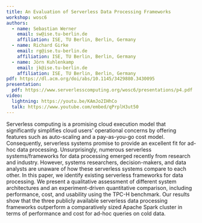 ```yaml
---
title: An Evaluation of Serverless Data Processing Frameworks
workshop: wosc6
authors:
  - name: Sebastian Werner
    email: sw@ise.tu-berlin.de
    affiliation: ISE, TU Berlin, Berlin, Germany
  - name: Richard Girke
    email: rg@ise.tu-berlin.de
    affiliation: ISE, TU Berlin, Berlin, Germany
  - name: Jörn Kuhlenkamp
    email: jk@ise.tu-berlin.de
    affiliation: ISE, TU Berlin, Berlin, Germany
pdf: https://dl.acm.org/doi/abs/10.1145/3429880.3430095
presentation:
  pdf: https://www.serverlesscomputing.org/wosc6/presentations/p4.pdf
video:
  lightning: https://youtu.be/KAmJo2IHhCo
  talk: https://www.youtube.com/embed/qPrplH3ut50
---
```


Serverless computing is a promising cloud execution model that significantly simplifies cloud users’ operational concerns by offering features such as auto-scaling and a pay-as-you-go cost model. Consequently, serverless systems promise to provide an excellent fit for ad-hoc data processing. Unsurprisingly, numerous serverless systems/frameworks for data processing emerged recently from research and industry. However, systems researchers, decision-makers, and data analysts are unaware of how these serverless systems compare to each other. In this paper, we identify existing serverless frameworks for data processing. We present a qualitative assessment of different system architectures and an experiment-driven quantitative comparison, including performance, cost, and usability using the TPC-H benchmark. Our results show that the three publicly available serverless data processing frameworks outperform a comparatively sized Apache Spark cluster in terms of performance and cost for ad-hoc queries on cold data.